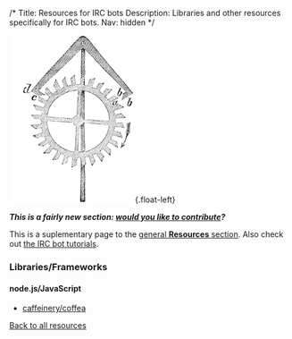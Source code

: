 /*
Title: Resources for IRC bots
Description: Libraries and other resources specifically for IRC bots.
Nav: hidden
*/

![Tweet, tweet](/content/images/illustrations/clockwork2.jpg){.float-left}

***This is a fairly new section: [would you like to contribute](https://github.com/botwiki/botwiki.org)?***

This is a suplementary page to the [general **Resources** section](/resources). Also check out [the IRC bot tutorials](/tutorials/irc-bots).

### Libraries/Frameworks

#### node.js/JavaScript
- [caffeinery/coffea](https://github.com/caffeinery/coffea)


[Back to all resources](/resources)